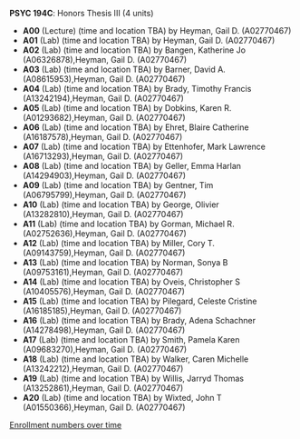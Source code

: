 **PSYC 194C**: Honors Thesis III (4 units)

- **A00** (Lecture) (time and location TBA) by Heyman, Gail D. (A02770467)
- **A01** (Lab) (time and location TBA) by Heyman, Gail D. (A02770467)
- **A02** (Lab) (time and location TBA) by Bangen, Katherine Jo (A06326878),Heyman, Gail D. (A02770467)
- **A03** (Lab) (time and location TBA) by Barner, David A. (A08615953),Heyman, Gail D. (A02770467)
- **A04** (Lab) (time and location TBA) by Brady, Timothy Francis (A13242194),Heyman, Gail D. (A02770467)
- **A05** (Lab) (time and location TBA) by Dobkins, Karen R. (A01293682),Heyman, Gail D. (A02770467)
- **A06** (Lab) (time and location TBA) by Ehret, Blaire Catherine (A16187578),Heyman, Gail D. (A02770467)
- **A07** (Lab) (time and location TBA) by Ettenhofer, Mark Lawrence (A16713293),Heyman, Gail D. (A02770467)
- **A08** (Lab) (time and location TBA) by Geller, Emma Harlan (A14294903),Heyman, Gail D. (A02770467)
- **A09** (Lab) (time and location TBA) by Gentner, Tim (A06795799),Heyman, Gail D. (A02770467)
- **A10** (Lab) (time and location TBA) by George, Olivier (A13282810),Heyman, Gail D. (A02770467)
- **A11** (Lab) (time and location TBA) by Gorman, Michael R. (A02752636),Heyman, Gail D. (A02770467)
- **A12** (Lab) (time and location TBA) by Miller, Cory T. (A09143759),Heyman, Gail D. (A02770467)
- **A13** (Lab) (time and location TBA) by Norman, Sonya B (A09753161),Heyman, Gail D. (A02770467)
- **A14** (Lab) (time and location TBA) by Oveis, Christopher S (A10405576),Heyman, Gail D. (A02770467)
- **A15** (Lab) (time and location TBA) by Pilegard, Celeste Cristine (A16185185),Heyman, Gail D. (A02770467)
- **A16** (Lab) (time and location TBA) by Brady, Adena Schachner (A14278498),Heyman, Gail D. (A02770467)
- **A17** (Lab) (time and location TBA) by Smith, Pamela Karen (A09683270),Heyman, Gail D. (A02770467)
- **A18** (Lab) (time and location TBA) by Walker, Caren Michelle (A13242212),Heyman, Gail D. (A02770467)
- **A19** (Lab) (time and location TBA) by Willis, Jarryd Thomas (A13252861),Heyman, Gail D. (A02770467)
- **A20** (Lab) (time and location TBA) by Wixted, John T (A01550366),Heyman, Gail D. (A02770467)

[Enrollment numbers over time](./PSYC194C.tsv)
